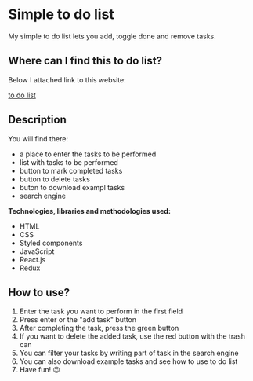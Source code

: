 # Simple to do list

My simple to do list lets you add, toggle done and remove tasks.

## Where can I find this to do list?

Below I attached link to this website:

[to do list](https://anetaszynal.github.io/to_do_list_react/)

## Description

You will find there:

- a place to enter the tasks to be performed
- list with tasks to be performed
- button to mark completed tasks
- button to delete tasks
- buton to download exampl tasks
- search engine

**Technologies, libraries and methodologies used:**

- HTML
- CSS
- Styled components
- JavaScript
- React.js
- Redux

## How to use?

1. Enter the task you want to perform in the first field
2. Press enter or the "add task" button
3. After completing the task, press the green button
4. If you want to delete the added task, use the red button with the trash can
5. You can filter your tasks by writing part of task in the search engine
6. You can also download example tasks and see how to use to do list
7. Have fun! 😉
